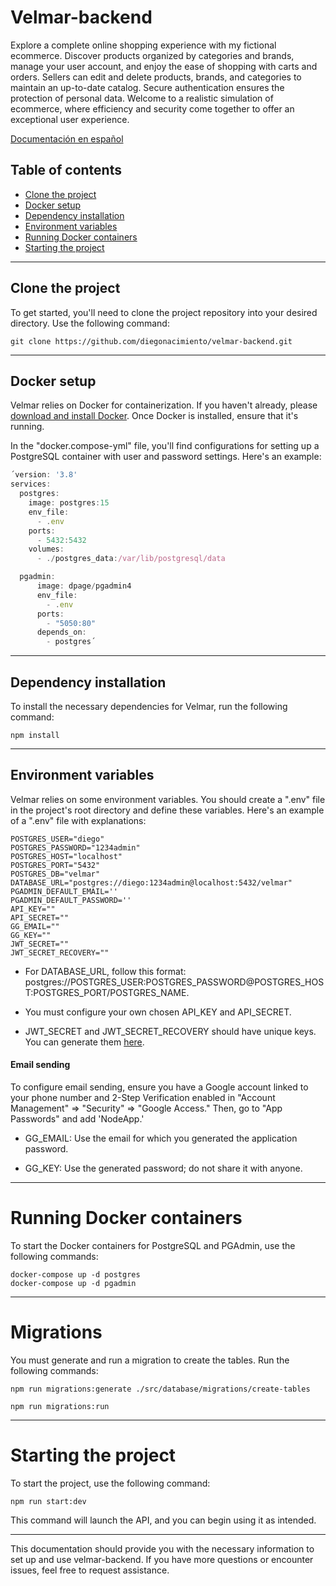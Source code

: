 # Velmar-backend
Explore a complete online shopping experience with my fictional ecommerce. Discover products organized by categories and brands, manage your user account, and enjoy the ease of shopping with carts and orders. Sellers can edit and delete products, brands, and categories to maintain an up-to-date catalog. Secure authentication ensures the protection of personal data. Welcome to a realistic simulation of ecommerce, where efficiency and security come together to offer an exceptional user experience.

[Documentación en español](README-es.md)

## Table of contents
- [Clone the project](#clone-the-project)
- [Docker setup](#docker-setup)
- [Dependency installation](#dependency-installation)
- [Environment variables](#environment-variables)
- [Running Docker containers](#Running-Docker-containers)
- [Starting the project](#Starting-the-project)

***

## Clone the project
To get started, you'll need to clone the project repository into your desired directory. Use the following command:

```git clone https://github.com/diegonacimiento/velmar-backend.git```

***

## Docker setup
Velmar relies on Docker for containerization. If you haven't already, please [download and install Docker](https://www.docker.com/products/docker-desktop/). Once Docker is installed, ensure that it's running.

In the "docker.compose-yml" file, you'll find configurations for setting up a PostgreSQL container with user and password settings. Here's an example:

```javascript
´version: '3.8'
services:
  postgres:
    image: postgres:15
    env_file:
      - .env
    ports:
      - 5432:5432
    volumes:
      - ./postgres_data:/var/lib/postgresql/data

  pgadmin:
      image: dpage/pgadmin4
      env_file:
        - .env
      ports:
        - "5050:80"
      depends_on:
        - postgres´
```

***

## Dependency installation
To install the necessary dependencies for Velmar, run the following command:

``` npm install ```

***

## Environment variables
Velmar relies on some environment variables. You should create a ".env" file in the project's root directory and define these variables. Here's an example of a ".env" file with explanations:
```
POSTGRES_USER="diego" 
POSTGRES_PASSWORD="1234admin"
POSTGRES_HOST="localhost"
POSTGRES_PORT="5432"
POSTGRES_DB="velmar"
DATABASE_URL="postgres://diego:1234admin@localhost:5432/velmar"
PGADMIN_DEFAULT_EMAIL=''
PGADMIN_DEFAULT_PASSWORD=''
API_KEY=""
API_SECRET=""
GG_EMAIL=""
GG_KEY=""
JWT_SECRET=""
JWT_SECRET_RECOVERY=""
```

- For DATABASE_URL, follow this format: postgres://POSTGRES_USER:POSTGRES_PASSWORD@POSTGRES_HOST:POSTGRES_PORT/POSTGRES_NAME.

- You must configure your own chosen API_KEY and API_SECRET.

- JWT_SECRET and JWT_SECRET_RECOVERY should have unique keys. You can generate them [here](https://keygen.io/#fakeLink/).

#### Email sending
To configure email sending, ensure you have a Google account linked to your phone number and 2-Step Verification enabled in "Account Management" ⇒ "Security" ⇒ "Google Access." Then, go to "App Passwords" and add 'NodeApp.'

- GG_EMAIL: Use the email for which you generated the application password.

- GG_KEY: Use the generated password; do not share it with anyone.

***

# Running Docker containers
To start the Docker containers for PostgreSQL and PGAdmin, use the following commands:

```
docker-compose up -d postgres
docker-compose up -d pgadmin
```

***

# Migrations
You must generate and run a migration to create the tables. Run the following commands:

```npm run migrations:generate ./src/database/migrations/create-tables```

```npm run migrations:run```
***

# Starting the project
To start the project, use the following command:

```npm run start:dev```

This command will launch the API, and you can begin using it as intended.

***

This documentation should provide you with the necessary information to set up and use velmar-backend. If you have more questions or encounter issues, feel free to request assistance.
